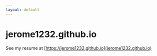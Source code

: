 ```yaml
---
layout: default
---
```


# jerome1232.github.io

See my resume at [https://jerome1232.github.io](jerome1232.github.io)
